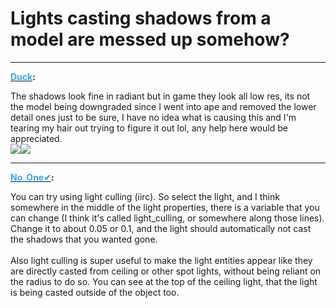 # Lights casting shadows from a model are messed up somehow?


---
<strong><span style="text-decoration: underline"><span style="color:#34a7f9;">Duck</span></span>:</strong>

<p>The shadows look fine in radiant but in game they look all low res, its not the model being downgraded since I went into ape and removed the lower detail ones just to be sure, I have no idea what is causing this and I&#39;m tearing my hair out trying to figure it out lol, any help here would be appreciated.<br /><img src="https://cdn.discordapp.com/attachments/725949627651850282/908795915995848725/unknown.png"><img src="https://cdn.discordapp.com/attachments/529421724660400150/908801231051448360/1.png"></p>

---
<strong><span style="text-decoration: underline"><span style="color:#34a7f9;">No_One✔</span></span>:</strong>

<p>You can try using light culling (iirc). So select the light, and I think somewhere in the middle of the light properties, there is a variable that you can change (I think it&#39;s called light_culling, or somewhere along those lines). Change it to about 0.05 or 0.1, and the light should automatically not cast the shadows that you wanted gone.<br /><br />Also light culling is super useful to make the light entities appear like they are directly casted from ceiling or other spot lights, without being reliant on the radius to do so. You can see at the top of the ceiling light, that the light is being casted outside of the object too.</p>

